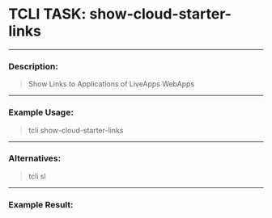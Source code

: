 # TCLI TASK: show-cloud-starter-links

---
### Description:
> Show Links to Applications of LiveApps WebApps

---
### Example Usage:
> tcli show-cloud-starter-links

---
### Alternatives:
> tcli sl


---
### Example Result:
